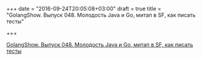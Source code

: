 +++
date = "2016-09-24T20:05:08+03:00"
draft = true
title = "GolangShow. Выпуск 048. Молодость Java и Go, митап в SF, как писать тесты"

+++

<p><a href="http://golangshow.com/episode/2016/03-18-048/">GolangShow. Выпуск 048. Молодость Java и Go, митап в SF, как писать тесты</a></p>
